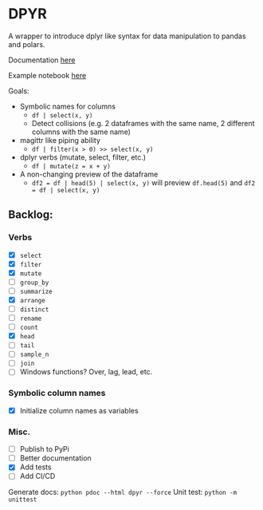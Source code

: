 # DPYR
A wrapper to introduce dplyr like syntax for data manipulation to pandas and polars.

Documentation [here](https://html-preview.github.io/?url=https://github.com/CodyBurker/dpyr/blob/main/html/dpyr.html)

Example notebook [here](https://github.com/CodyBurker/dpyr/blob/main/demo.ipynb)

Goals: 
* Symbolic names for columns
    - `df | select(x, y)`
    - Detect collisions (e.g. 2 dataframes with the same name, 2 different columns with the same name)
* magittr like piping ability
    - `df | filter(x > 0) >> select(x, y)`
* dplyr verbs (mutate, select, filter, etc.)
    - `df | mutate(z = x + y)`
* A non-changing preview of the dataframe
    - `df2 = df | head(5) | select(x, y)` will preview `df.head(5)` and `df2 = df | select(x, y)`

## Backlog:
### Verbs
- [x] `select`
- [x] `filter`
- [x] `mutate`
- [ ] `group_by`
- [ ] `summarize`
- [x] `arrange`
- [ ] `distinct`
- [ ] `rename`
- [ ] `count`
- [x] `head`
- [ ] `tail`
- [ ] `sample_n`
- [ ] `join`
- [ ] Windows functions? Over, lag, lead, etc.
### Symbolic column names
- [x] Initialize column names as variables

### Misc.
- [ ] Publish to PyPi
- [ ] Better documentation
- [x] Add tests
- [ ] Add CI/CD

Generate docs:
```python pdoc --html dpyr --force```
Unit test:
```python -m unittest```